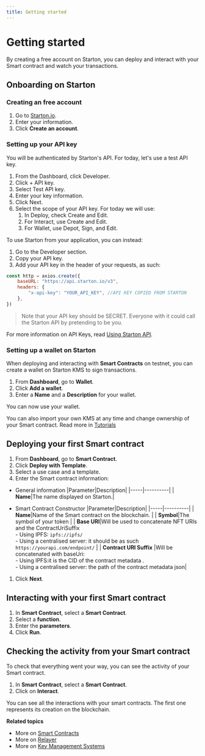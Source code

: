 ```yaml
---
title: Getting started
---
```


# Getting started

By creating a free account on Starton, you can deploy and interact with your Smart contract and watch your transactions.

## Onboarding on Starton

### Creating an free account

1. Go to [Starton.io](https://app.starton.io/register).
1. Enter your information.
1. Click **Create an account**.

### Setting up your API key

You will be authenticated by Starton's API. For today, let's use a test API key.

1. From the Dashboard, click Developer.
1. Click + API key.
1. Select Test API key.
1. Enter your key information.
1. Click Next.
1. Select the scope of your API key. For today we will use:
    1. In Deploy, check Create and Edit.
    1. For Interact, use Create and Edit.
    1. For Wallet, use Depot, Sign, and Edit.

To use Starton from your application, you can instead:

1. Go to the Developer section.
1. Copy your API key.
1. Add your API key in the header of your requests, as such:

```jsx
const http = axios.create({
	baseURL: "https://api.starton.io/v3",
	headers: {
		"x-api-key": "YOUR_API_KEY", //API KEY COPIED FROM STARTON
	},
})
```

> Note that your API key should be SECRET. Everyone with it could call the Starton API by pretending to be you.

For more information on API Keys, read [Using Starton API](/Developer/API.md).

### Setting up a wallet on Starton

When deploying and interacting with **Smart Contracts** on testnet, you can create a wallet on Starton KMS to sign transactions.

1. From **Dashboard**, go to **Wallet**.
1. Click **Add a wallet**.
1. Enter a **Name** and a **Description** for your wallet.

You can now use your wallet.

You can also import your own KMS at any time and change ownership of your Smart contract. Read more in [Tutorials](https://docs.starton.io/tutorials/how-to-change-the-smart-contracts-ownership)

## Deploying your first Smart contract

1. From **Dashboard**, go to **Smart Contract**.
1. Click **Deploy with Template**.
1. Select a use case and a template.
1. Enter the Smart contract information:

-   General information
    |Parameter|Description|
    |-----|----------|
    | **Name**|The name displayed on Starton.|

-   Smart Contract Constructor
    |Parameter|Description|
    |-----|----------|
    | **Name**|Name of the Smart contract on the blockchain. |
    | **Symbol**|The symbol of your token |
    | **Base URI**|Will be used to concatenate NFT URIs and the ContractUriSuffix <br/> - Using IPFS: `ipfs://ipfs/` <br/> - Using a centralised server: it should be as such `https://yourapi.com/endpoint/` |
    | **Contract URI Suffix** |Will be concatenated with baseUri:<br/> - Using IPFS:it is the CID of the contract metadata .<br/> - Using a centralised server: the path of the contract metadata json|

1. Click **Next**.

## Interacting with your first Smart contract

1. In **Smart Contract**, select a **Smart Contract**.
1. Select a **function**.
1. Enter the **parameters**.
1. Click **Run**.

## Checking the activity from your Smart contract

To check that everything went your way, you can see the activity of your Smart contract.

1. In **Smart Contract**, select a **Smart Contract**.
1. Click on **Interact**.

You can see all the interactions with your smart contracts. The first one represents its creation on the blockchain.

**Related topics**

-   More on [Smart Contracts](/Smart-contract/understanding-smart-contracts.md)
-   More on [Relayer](/Transactions/understanding-the-relayer.md)
-   More on [Key Management Systems](/Wallet/understanding-key-management-systems.md)
